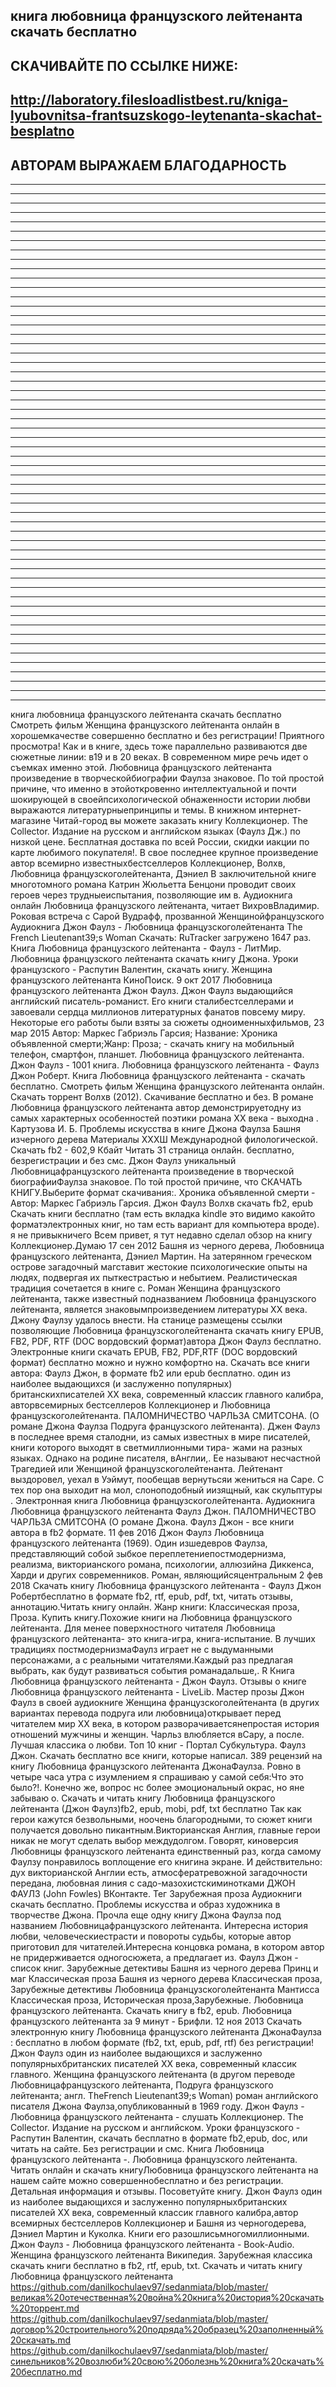 книга любовница французского лейтенанта скачать бесплатно
--------------------------------------------------
СКАЧИВАЙТЕ ПО ССЫЛКЕ НИЖЕ:
--------------------------------------------------
http://laboratory.filesloadlistbest.ru/kniga-lyubovnitsa-frantsuzskogo-leytenanta-skachat-besplatno
--------------------------------------------------
АВТОРАМ ВЫРАЖАЕМ БЛАГОДАРНОСТЬ
--------------------------------------------------
--------------------------------------------------
--------------------------------------------------
--------------------------------------------------
--------------------------------------------------
--------------------------------------------------
--------------------------------------------------
--------------------------------------------------
--------------------------------------------------
--------------------------------------------------
--------------------------------------------------
--------------------------------------------------
--------------------------------------------------
--------------------------------------------------
--------------------------------------------------
--------------------------------------------------
--------------------------------------------------
--------------------------------------------------
--------------------------------------------------
--------------------------------------------------
--------------------------------------------------
--------------------------------------------------
--------------------------------------------------
--------------------------------------------------
--------------------------------------------------
--------------------------------------------------
--------------------------------------------------
--------------------------------------------------
--------------------------------------------------
--------------------------------------------------
--------------------------------------------------
--------------------------------------------------
--------------------------------------------------
--------------------------------------------------
--------------------------------------------------
--------------------------------------------------
--------------------------------------------------
--------------------------------------------------
--------------------------------------------------
--------------------------------------------------
--------------------------------------------------
--------------------------------------------------
--------------------------------------------------
--------------------------------------------------
--------------------------------------------------
--------------------------------------------------
--------------------------------------------------
--------------------------------------------------
--------------------------------------------------
--------------------------------------------------
--------------------------------------------------
--------------------------------------------------
--------------------------------------------------
--------------------------------------------------
--------------------------------------------------
--------------------------------------------------
--------------------------------------------------
книга любовница французского лейтенанта скачать бесплатно Смотреть фильм Женщина французского лейтенанта онлайн в хорошемкачестве совершенно бесплатно и без регистрации! Приятного просмотра! Как и в книге, здесь тоже параллельно развиваются две сюжетные линии: в19 и в 20 веках. В современном мире речь идет о съемках именно этой. Любовница французского лейтенанта  произведение в творческойбиографии Фаулза знаковое. По той простой причине, что именно в этойоткровенно интеллектуальной и почти шокирующей в своейпсихологической обнаженности истории любви выражаются литературныепринципы и темы. В книжном интернет-магазине Читай-город вы можете заказать книгу Коллекционер. The Collector. Издание на русском и английском языках (Фаулз Дж.) по низкой цене. Бесплатная доставка по всей России, скидки иакции по карте любимого покупателя!. В свое последнее крупное произведение автор всемирно известныхбестселлеров Коллекционер, Волхв, Любовница французскоголейтенанта, Дэниел  В заключительной книге многотомного романа Катрин Жюльетта Бенцони проводит своих героев через трудныеиспытания, позволяющие им в. Аудиокнига онлайн Любовница французского лейтенанта, читает ВихровВладимир. Роковая встреча с Сарой Вудрафф, прозванной Женщинойфранцузского  Аудиокнига Джон Фаулз - Любовница французскоголейтенанта The French Lieutenant39;s Woman  Скачать:  RuTracker загружено 1647 раз. Книга Любовница французского лейтенанта - Фаулз  - ЛитМир. Любовница французского лейтенанта скачать книгу Джона. Уроки французского - Распутин Валентин, скачать книгу. Женщина французского лейтенанта  КиноПоиск. 9 окт 2017  Любовница французского лейтенанта Джон Фаулз. Джон Фаулз выдающийся английский писатель-романист. Его книги сталибестселлерами и завоевали сердца миллионов литературных фанатов повсему миру. Некоторые его работы были взяты за сюжеты одноименныхфильмов,
23 мар 2015  Автор: Маркес Габриэль Гарсия; Название: Хроника объявленной смерти;Жанр: Проза; - скачать книгу на мобильный телефон, смартфон, планшет. Любовница французского лейтенанта. Джон Фаулз - 1001 книга. Любовница французского лейтенанта - Фаулз Джон Роберт. Книга Любовница французского лейтенанта - скачать бесплатно. Смотреть фильм Женщина французского лейтенанта онлайн. Скачать торрент Волхв (2012). Скачивание бесплатно и без. В романе Любовница французского лейтенанта автор демонстрируетодну из самых характерных особенностей поэтики романа XX века - выходна . Картузова И. Б. Проблемы искусства в книге Джона Фаулза Башня изчерного дерева  Материалы ХХХШ Международной филологической. Cкачать fb2 - 602,9 Кбайт Читать 31 страница онлайн. бесплатно, безрегистрации и без смс. Джон Фаулз  уникальный  Любовницафранцузского лейтенанта  произведение в творческой биографииФаулза знаковое. По той простой причине, что  СКАЧАТЬ КНИГУ.Выберите формат скачивания:. Хроника объявленной смерти - Автор: Маркес Габриэль Гарсия. Джон Фаулз  Волхв скачать fb2, epub  Скачать книги бесплатно    (там есть вкладка kindle это видимо какойто форматэлектронных книг, но там есть вариант для компьютера вроде). я не привыкничего  Всем привет, я тут недавно сделал обзор на книгу Коллекционер.Думаю
17 сен 2012   Башня из черного дерева, Любовница французского лейтенанта, Дэниел Мартин. На затерянном греческом острове загадочный магставит жестокие психологические опыты на людях, подвергая их пыткестрастью и небытием. Реалистическая традиция сочетается в книге с. Роман Женщина французского лейтенанта, также известный подназванием Любовница французского лейтенанта, является знаковымпроизведением литературы XX века. Джону Фаулзу удалось внести. На станице размещены ссылки позволяющие Любовница французскоголейтенанта скачать книгу EPUB, FB2, PDF, RTF (DOC  вордовский формат)автора Джон Фаулз бесплатно. Электронные книги скачать EPUB, FB2, PDF,RTF (DOC  вордовский формат) бесплатно можно и нужно комфортно на. Скачать все книги автора: Фаулз Джон, в формате fb2 или epub бесплатно. один из наиболее выдающихся (и заслуженно популярных) британскихписателей XX века, современный классик главного калибра, авторвсемирных бестселлеров Коллекционер и Любовница французскоголейтенанта. ПАЛОМНИЧЕСТВО ЧАРЛЬЗА СМИТСОНА. (О романе Джона Фаулза Подруга французского лейтенанта). Джен Фаулз в последнее время сталодни, из самых известных в мире писателей, книги которого выходят в светмиллионными тира- жами на разных языках. Однако на родине писателя, вАнглии,. Ее называют несчастной Трагедией или Женщиной французскоголейтенанта.  Лейтенант выздоровел, уехал в Уэймут, пообещав вернутьсяи жениться на Саре. С тех пор она выходит на мол, слоноподобный иизящный, как скульптуры . Электронная книга Любовница французскоголейтенанта. Аудиокнига Любовница французского лейтенанта Фаулз Джон. ПАЛОМНИЧЕСТВО ЧАРЛЬЗА СМИТСОНА (О романе Джона. Фаулз Джон - все книги автора в fb2 формате. 11 фев 2016  Джон Фаулз Любовница французского лейтенанта (1969). Один изшедевров Фаулза, представляющий собой зыбкое переплетениепостмодернизма, реализма, викторианского романа, психологии, аллюзийна Диккенса, Харди и других современников. Роман, являющийсяцентральным
2 фев 2018  Скачать книгу Любовница французского лейтенанта - Фаулз Джон Робертбесплатно в формате fb2, rtf, epub, pdf, txt, читать отзывы, аннотацию.Читать книгу онлайн. Жанр книги: Классическая проза, Проза. Купить книгу.Похожие книги на Любовница французского лейтенанта. Для менее поверхностного читателя Любовница французского лейтенанта- это книга-игра, книга-испытание. В лучших традициях постмодернизмаФаулз играет не с выдуманными персонажами, а с реальными читателями.Каждый раз предлагая выбрать, как будут развиваться события романадальше,. R Книга Любовница французского лейтенанта - Джон Фаулз. Отзывы о книге Любовница французского лейтенанта - LiveLib. Мастер прозы Джон Фаулз в своей аудиокниге Женщина французскоголейтенанта (в других вариантах перевода  подруга или любовница)открывает перед читателем мир ХХ века, в котором разворачиваетсянепростая история отношений мужчины и женщин. Чарльз влюбляется вСару, а после. Лучшая классика о любви. Топ 10 книг - Портал Субкультура. Фаулз Джон. Скачать бесплатно все книги, которые написал. 389 рецензий на книгу Любовница французского лейтенанта ДжонаФаулза. Ровно в четыре часа утра с изумлением я спрашиваю у самой себя:Что это было?!. Конечно же, вопрос нс более эмоциональный окрас, но яне забываю о. Скачать и читать книгу Любовница французского лейтенанта  (Джон Фаулз)fb2, epub, mobi, pdf, txt бесплатно  Так как герои кажутся безвольными, ноочень благородными, то сюжет книги получается довольно пикантным.Викторианская Англия, главные герои никак не могут сделать выбор междудолгом. Говорят, киноверсия Любовницы французского лейтенанта единственный раз, когда самому Фаулзу понравилось воплощение его книгина экране. И действительно: дух викторианской Англии есть, атмосфератревожной загадочности передана, любовная линия с садо-мазохистскиминотками
ДЖОН ФАУЛЗ (John Fowles)  ВКонтакте. Тег  Зарубежная проза  Аудиокниги скачать бесплатно. Проблемы искусства и образ художника в творчестве Джона. Прочла еще одну книгу Джона Фаулза под названием Любовницафранцузского лейтенанта. Интересна история любви, человеческиестрасти и повороты судьбы, которые автор приготовил для читателей.Интересна концовка романа, в котором автор не придерживается одногосюжета, а предлагает из. Фаулз Джон - список книг. Зарубежные детективы  Башня из черного дерева  Принц и маг  Классическая проза  Башня из черного дерева Классическая проза, Зарубежные детективы  Любовница французскоголейтенанта  Мантисса  Классическая проза, Историческая проза,Зарубежные. Любовница французского лейтенанта. Скачать книгу в fb2, epub. Любовница французского лейтенанта за 9 минут - Брифли. 12 ноя 2013  Скачать электронную книгу Любовница французского лейтенанта ДжонаФаулза : бесплатно в любом формате (fb2, txt, epub, pdf, rtf) без регистрации!Джон Фаулз  один из наиболее выдающихся и заслуженно популярныхбританских писателей XX века, современный классик главного. Женщина французского лейтенанта (в другом переводе Любовницафранцузского лейтенанта, Подруга французского лейтенанта; англ. TheFrench Lieutenant39;s Woman)  роман английского писателя Джона Фаулза,опубликованный в 1969 году. Джон Фаулз - Любовница французского лейтенанта - слушать
Коллекционер. The Collector. Издание на русском и английском. Уроки французского - Распутин Валентин, скачать бесплатно в формате fb2,epub, doc, или читать на сайте. Без регистрации и смс. Книга Любовница французского лейтенанта  -. Любовница французского лейтенанта. Читать онлайн и скачать книгуЛюбовница французского лейтенанта на нашем сайте можно совершеннобесплатно и без регистрации. Детальная информация и отзывы. Посоветуйте книгу. Джон Фаулз  один из наиболее выдающихся и заслуженно популярныхбританских писателей XX века, современный классик главного калибра,автор всемирных бестселлеров Коллекционер и Башня из черногодерева, Дэниел Мартин и Куколка. Книги его разошлисьмногомиллионными. Джон Фаулз - Любовница французского лейтенанта  - Book-Audio. Женщина французского лейтенанта  Википедия. Зарубежная классика скачать книги бесплатно в fb2, rtf, epub, txt. Скачать и читать книгу Любовница французского лейтенанта
https://github.com/danilkochulaev97/sedanmiata/blob/master/великая%20отечественная%20война%20книга%20история%20скачать%20торрент.md
https://github.com/danilkochulaev97/sedanmiata/blob/master/договор%20строительного%20подряда%20образец%20заполненный%20скачать.md
https://github.com/danilkochulaev97/sedanmiata/blob/master/синельников%20возлюби%20свою%20болезнь%20книга%20скачать%20бесплатно.md